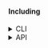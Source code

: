 #### Including
<details>
<summary>CLI</summary>
You can use the command-line interface to perform the inclusion.

##### Command

```sh
markdown_helper include --pristine includer.md included.md
```

@[:markdown](../pristine.md)
</details>
<details>
<summary>API</summary>
You can use the API to perform the inclusion.

##### Ruby Code

@[ruby](../include.rb)

##### Command

```sh
ruby include.rb
```
</details>
